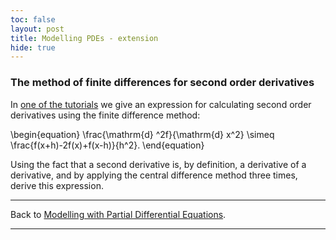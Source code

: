 ```yaml
---
toc: false
layout: post
title: Modelling PDEs - extension
hide: true
---
```


### The method of finite differences for second order derivatives

In [one of the tutorials](https://nu-cem.github.io/CompPhys/2021/08/02/Finite-Difference) we give an expression for calculating second order derivatives using the finite difference method:

\begin{equation}
\frac{\mathrm{d} ^2f}{\mathrm{d} x^2} \simeq \frac{f(x+h)-2f(x)+f(x-h)}{h^2}.
\end{equation}

Using the fact that a second derivative is, by definition, a derivative of a derivative, and by applying the central difference method three times, derive this expression.

---

Back to [Modelling with Partial Differential Equations](https://nu-cem.github.io/CompPhys/2021/08/02/PDEs.html).

---
